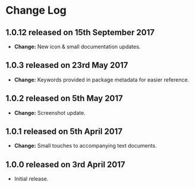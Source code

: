 # Change Log

## **1.0.12** released on 15th September 2017

- **Change:** New icon & small documentation updates.

## **1.0.3** released on 23rd May 2017

- **Change:** Keywords provided in package metadata for easier reference.

## **1.0.2** released on 5th May 2017

- **Change:** Screenshot update.

## **1.0.1** released on 5th April 2017

- **Change:** Small touches to accompanying text documents.

## **1.0.0** released on 3rd April 2017

- Initial release.